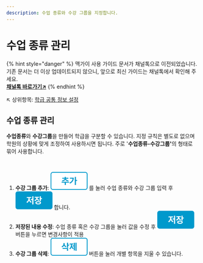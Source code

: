 ```yaml
---
description: 수업 종류와 수강 그룹을 지정합니다.
---
```


# 수업 종류 관리

{% hint style="danger" %}
맥가이 사용 가이드 문서가 채널톡으로 이전되었습니다.\
기존 문서는 더 이상 업데이트되지 않으니, 앞으로 최신 가이드는 채널톡에서 확인해 주세요.\
[**채널톡 바로가기↗**](https://docs.channel.io/macgai-guide/ko/articles/setting-class-61a21bd6#4.--%EC%88%98%EC%97%85%EC%A2%85%EB%A5%98-%EA%B4%80%EB%A6%AC)
{% endhint %}

↖ 상위항목: [학급 공통 정보 설정](./)

## 수업 종류 관리

**수업종류**와 **수강그룹**을 만들어 학급을 구분할 수 있습니다. 지정 규칙은 별도로 없으며 학원의 상황에 맞게 조정하여 사용하시면 됩니다. 주로 '**수업종류-수강그룹'**&#xC758; 형태로 묶어 사용합니다.

<figure><img src="../../.gitbook/assets/수업종류관리.png" alt=""><figcaption></figcaption></figure>

1. **수강 그룹 추가**: <img src="../../.gitbook/assets/btn_추가.png" alt="" data-size="line"> 를 눌러 수업 종류와 수강 그룹 입력 후 <img src="../../.gitbook/assets/btn_save.png" alt="" data-size="line"> 합니다.
2. **저장된 내용 수정**: 수업 종류 혹은 수강 그룹을 눌러 값을 수정 후 <img src="../../.gitbook/assets/btn_save.png" alt="" data-size="line"> 버튼을 누르면 변경사항이 적용
3. **수강 그룹 삭제**: <img src="../../.gitbook/assets/btn_delete.png" alt="" data-size="line"> 버튼을 눌러 개별 항목을 지울 수 있습니다.

